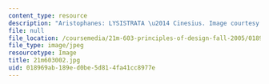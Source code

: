 ```yaml
---
content_type: resource
description: "Aristophanes: LYSISTRATA \u2014 Cinesius. Image courtesy of Meg Rosenburg."
file: null
file_location: /coursemedia/21m-603-principles-of-design-fall-2005/018969ab189ed0be5d814fa41cc8977e_21m603002.jpg
file_type: image/jpeg
resourcetype: Image
title: 21m603002.jpg
uid: 018969ab-189e-d0be-5d81-4fa41cc8977e
---
```

